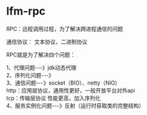 # lfm-rpc
RPC：远程调用过程，为了解决跨进程通信的问题

通信协议：
文本协议，二进制协议

RPC就是为了解决四个问题：

1、代理问题---》jdk动态代理\
2、序列化问题---》\
3、通信问题---》socket（BIO）、netty（NIO）\
    http：应用层协议，通用性更好，一般开放平台对外api\
    tcp：传输层协议 性能更高，加入序列化\
4、服务实例化问题---》反射（运行时获取类的完整结构）